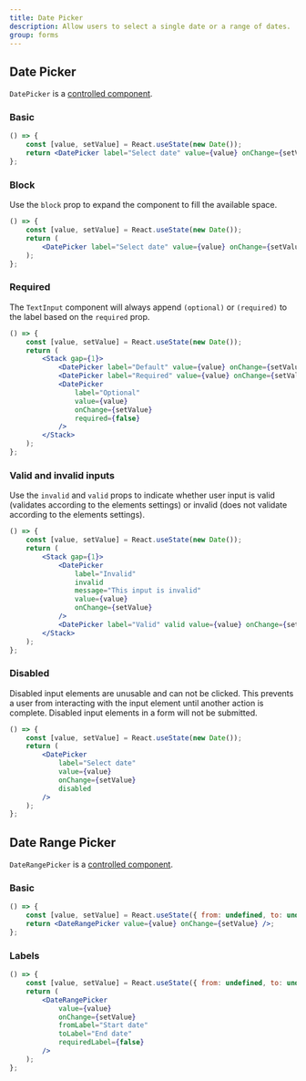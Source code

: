 ```yaml
---
title: Date Picker
description: Allow users to select a single date or a range of dates.
group: forms
---
```


## Date Picker

`DatePicker` is a [controlled component](https://reactjs.org/docs/forms.html#controlled-components).

### Basic

```jsx live
() => {
	const [value, setValue] = React.useState(new Date());
	return <DatePicker label="Select date" value={value} onChange={setValue} />;
};
```

### Block

Use the `block` prop to expand the component to fill the available space.

```jsx live
() => {
	const [value, setValue] = React.useState(new Date());
	return (
		<DatePicker label="Select date" value={value} onChange={setValue} block />
	);
};
```

### Required

The `TextInput` component will always append `(optional)` or `(required)` to the label based on the `required` prop.

```jsx live
() => {
	const [value, setValue] = React.useState(new Date());
	return (
		<Stack gap={1}>
			<DatePicker label="Default" value={value} onChange={setValue} />
			<DatePicker label="Required" value={value} onChange={setValue} required />
			<DatePicker
				label="Optional"
				value={value}
				onChange={setValue}
				required={false}
			/>
		</Stack>
	);
};
```

### Valid and invalid inputs

Use the `invalid` and `valid` props to indicate whether user input is valid (validates according to the elements settings) or invalid (does not validate according to the elements settings).

```jsx live
() => {
	const [value, setValue] = React.useState(new Date());
	return (
		<Stack gap={1}>
			<DatePicker
				label="Invalid"
				invalid
				message="This input is invalid"
				value={value}
				onChange={setValue}
			/>
			<DatePicker label="Valid" valid value={value} onChange={setValue} />
		</Stack>
	);
};
```

### Disabled

Disabled input elements are unusable and can not be clicked. This prevents a user from interacting with the input element until another action is complete. Disabled input elements in a form will not be submitted.

```jsx live
() => {
	const [value, setValue] = React.useState(new Date());
	return (
		<DatePicker
			label="Select date"
			value={value}
			onChange={setValue}
			disabled
		/>
	);
};
```

## Date Range Picker

`DateRangePicker` is a [controlled component](https://reactjs.org/docs/forms.html#controlled-components).

### Basic

```jsx live
() => {
	const [value, setValue] = React.useState({ from: undefined, to: undefined });
	return <DateRangePicker value={value} onChange={setValue} />;
};
```

### Labels

```jsx live
() => {
	const [value, setValue] = React.useState({ from: undefined, to: undefined });
	return (
		<DateRangePicker
			value={value}
			onChange={setValue}
			fromLabel="Start date"
			toLabel="End date"
			requiredLabel={false}
		/>
	);
};
```
